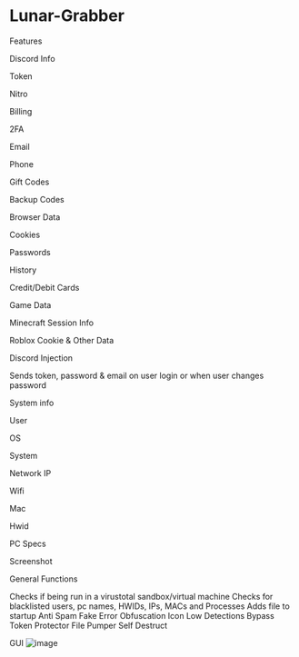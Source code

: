 # Lunar-Grabber

Features

Discord Info

Token

Nitro

Billing

2FA

Email

Phone

Gift Codes

Backup Codes

Browser Data


Cookies

Passwords

History

Credit/Debit Cards

Game Data


Minecraft Session Info

Roblox Cookie & Other Data

Discord Injection


Sends token, password & email on user login or when user changes password

System info

User

OS

System

Network IP

Wifi

Mac

Hwid

PC Specs

Screenshot

General Functions


Checks if being run in a virustotal sandbox/virtual machine
Checks for blacklisted users, pc names, HWIDs, IPs, MACs and Processes
Adds file to startup
Anti Spam
Fake Error
Obfuscation
Icon
Low Detections
Bypass Token Protector
File Pumper
Self Destruct

GUI
     ![image](https://github.com/Bazsika4534/Lunar-Grabber/assets/136202726/c3f8f202-5c75-458f-82bd-d4b6b35d903b)
